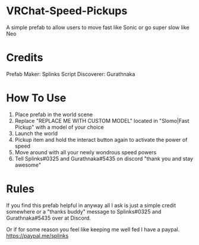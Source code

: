# VRChat-Speed-Pickups
A simple prefab to allow users to move fast like Sonic or go super slow like Neo


# Credits
Prefab Maker: 			Splinks
Script Discoverer:		Gurathnaka


# How To Use
1) Place prefab in the world scene
2) Replace "REPLACE ME WITH CUSTOM MODEL" located in "Slomo|Fast Pickup" with a model of your choice
3) Launch the world
4) Pickup item and hold the interact button again to activate the power of speed
5) Move around with all your newly wondrous speed powers
6) Tell Splinks#0325 and Gurathnaka#5435 on discord "thank you and stay awesome"


# Rules
If you find this prefab helpful in anyway all I ask is just a simple credit somewhere or a "thanks buddy" message to Splinks#0325 and Gurathnaka#5435 over at Discord.

Or if for some reason you feel like keeping me well fed I have a paypal. https://paypal.me/splinks
